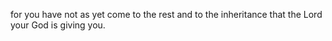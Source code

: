 for you have not as yet come to the rest and to the inheritance that the Lord your God is giving you.
